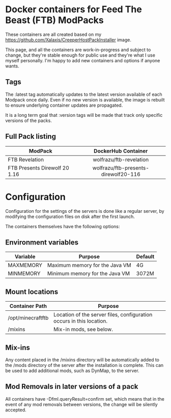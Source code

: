 # Docker containers for Feed The Beast (FTB) ModPacks

These containers are all created based on my https://github.com/Xalaxis/CreeperHostPackInstaller image.

This page, and all the containers are work-in-progress and subject to change, but they're stable enough for public use and they're what I use myself personally. I'm happy to add new containers and options if anyone wants.

## Tags

The :latest tag automatically updates to the latest version available of each Modpack once daily. Even if no new version is available, the image is rebuilt to ensure underlying container updates are propagated.

It is a long term goal that :version tags will be made that track only specific versions of the packs.

## Full Pack listing

| ModPack  | DockerHub Container |
|----------|:-------------------:|
| FTB Revelation | wolfrazu/ftb-revelation
| FTB Presents Direwolf 20 1.16 | wolfrazu/ftb-presents-direwolf20-116

# Configuration

Configuration for the settings of the servers is done like a regular server, by modifying the configuration files on disk after the first launch.

The containers themselves have the following options:

## Environment variables

Variable | Purpose | Default
---------|---------|---------
MAXMEMORY | Maximum memory for the Java VM | 4G
MINMEMORY | Minimum memory for the Java VM | 3072M

## Mount locations

Container Path | Purpose
---------------|---------
/opt/minecraftftb | Location of the server files, configuration occurs in this location.
/mixins | Mix-in mods, see below.

## Mix-ins

Any content placed in the /mixins directory will be automatically added to the /mods directory of the server after the installation is complete. This can be used to add additional mods, such as DynMap, to the server.

## Mod Removals in later versions of a pack

All containers have -Dfml.queryResult=confirm set, which means that in the event of any mod removals between versions, the change will be silently accepted.
